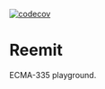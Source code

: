 [![codecov](https://codecov.io/gh/v0idzz/Reemit/graph/badge.svg?token=94NQSJSTC6)](https://codecov.io/gh/v0idzz/Reemit)

# Reemit
ECMA-335 playground.
